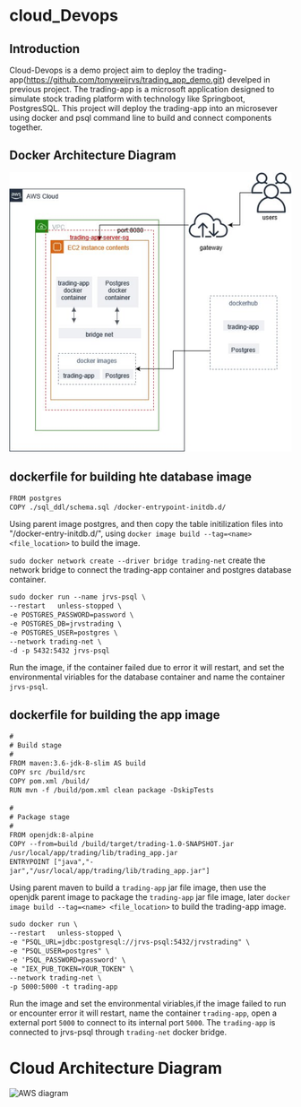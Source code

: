 # cloud_Devops

## Introduction

Cloud-Devops is a demo project aim to deploy the trading-app(https://github.com/tonyweijrvs/trading_app_demo.git) develped in previous project. The trading-app is a microsoft application designed to simulate stock trading platform with technology like Springboot, PostgresSQL. This project will deploy the trading-app into an microsever using docker and psql command line to build and connect components together.

## Docker Architecture Diagram
![Docker Diagram](https://github.com/tonyweijrvs/cloud_devops/blob/master/assets/Untitled%20Diagram.jpg)

## dockerfile for building hte database image
```
FROM postgres
COPY ./sql_ddl/schema.sql /docker-entrypoint-initdb.d/
```
Using parent image postgres, and then copy the table initilization files into "/docker-entry-initdb.d/", using ```docker image build --tag=<name> <file_location>``` to build the image. 

```sudo docker network create --driver bridge trading-net```
create the network bridge to connect the trading-app container and postgres database container.

```
sudo docker run --name jrvs-psql \
--restart   unless-stopped \
-e POSTGRES_PASSWORD=password \
-e POSTGRES_DB=jrvstrading \
-e POSTGRES_USER=postgres \
--network trading-net \
-d -p 5432:5432 jrvs-psql
```
Run the image, if the container failed due to error it will restart,  and set the environmental viriables for the database container and name the container ```jrvs-psql```.


## dockerfile for building the app image
```
#
# Build stage
#
FROM maven:3.6-jdk-8-slim AS build
COPY src /build/src
COPY pom.xml /build/
RUN mvn -f /build/pom.xml clean package -DskipTests

#
# Package stage
#
FROM openjdk:8-alpine
COPY --from=build /build/target/trading-1.0-SNAPSHOT.jar /usr/local/app/trading/lib/trading_app.jar
ENTRYPOINT ["java","-jar","/usr/local/app/trading/lib/trading_app.jar"]
```
Using parent maven to build a ```trading-app``` jar file image, then use the openjdk parent image to package the ```trading-app``` jar file image, later ```docker image build --tag=<name> <file_location>``` to build the trading-app image. 

```
sudo docker run \
--restart   unless-stopped \
-e "PSQL_URL=jdbc:postgresql://jrvs-psql:5432/jrvstrading" \
-e "PSQL_USER=postgres" \
-e 'PSQL_PASSWORD=password' \
-e "IEX_PUB_TOKEN=YOUR_TOKEN" \
--network trading-net \
-p 5000:5000 -t trading-app
```
Run the image and set the environmental viriables,if the image failed to run or encounter error it will restart, name the container ```trading-app```, open a external port ```5000``` to connect to its internal port ```5000```. The ```trading-app``` is connected to jrvs-psql through ```trading-net``` docker bridge.

# Cloud Architecture Diagram
![AWS diagram](https://github.com/tonyweijrvs/cloud_devops/blob/master/assets/AWS.jpg)

